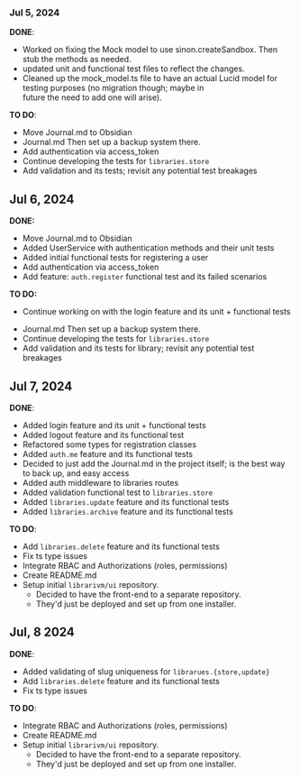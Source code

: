 ### Jul 5, 2024

**DONE**:

- Worked on fixing the Mock model to use sinon.createSandbox. Then stub the methods as needed.
- updated unit and functional test files to reflect the changes.
- Cleaned up the mock_model.ts file to have an actual Lucid model for testing purposes (no migration though; maybe in  
  future the need to add one will arise).

**TO DO**:

- Move Journal.md to Obsidian
- Journal.md Then set up a backup system there.
- Add authentication via access_token
- Continue developing the tests for `libraries.store`
- Add validation and its tests; revisit any potential test breakages

## Jul 6, 2024

**DONE:**

* Move Journal.md to Obsidian
* Added UserService with authentication methods and their unit tests
* Added initial functional tests for registering a user
* Add authentication via access_token
* Add feature: `auth.register` functional test and its failed scenarios

**TO DO:**

* Continue working on with the login feature and its unit + functional tests

- Journal.md Then set up a backup system there.
- Continue developing the tests for `libraries.store`
- Add validation and its tests for library; revisit any potential test breakages

## Jul 7, 2024

**DONE**:

* Added login feature and its unit + functional tests
* Added logout feature and its functional test
* Refactored some types for registration classes
* Added `auth.me` feature and its functional tests
* Decided to just add the Journal.md in the project itself; is the best way to back up, and easy access
* Added auth middleware to libraries routes
* Added validation functional test to `libraries.store`
* Added `libraries.update` feature and its functional tests
* Added `libraries.archive` feature and its functional tests

**TO DO**:

* Add `libraries.delete` feature and its functional tests
* Fix ts type issues
* Integrate RBAC and Authorizations (roles, permissions)
* Create README.md
* Setup initial `librarivm/ui` repository.
  * Decided to have the front-end to a separate repository.
  * They'd just be deployed and set up from one installer.

## Jul, 8 2024

**DONE**:

* Added validating of slug uniqueness for `librarues.{store,update}`
* Add `libraries.delete` feature and its functional tests
* Fix ts type issues

**TO DO**:

* Integrate RBAC and Authorizations (roles, permissions)
* Create README.md
* Setup initial `librarivm/ui` repository.
  * Decided to have the front-end to a separate repository.
  * They'd just be deployed and set up from one installer.  
